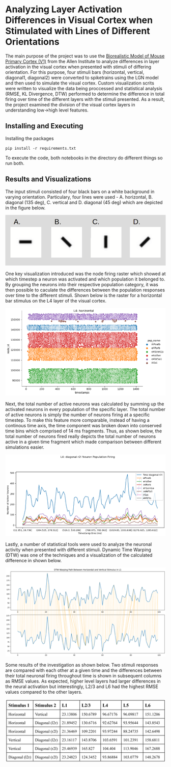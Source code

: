 # Analyzing Layer Activation Differences in Visual Cortex when Stimulated with Lines of Different Orientations

The main purpose of the project was to use the [Biorealistic Model of Mouse Primary Cortex (V1)](https://www.cell.com/neuron/fulltext/S0896-6273(20)30067-2) from the Allen Institute to analyze differences in layer activation in the visual cortex when presented with stimuli of differing orientation. For this purpose, four stimuli bars (horizontal, vertical, diagonal1, diagonal2) were converted to spiketrains using the LGN model and then used to simulate the visual cortex. Custom visualization scrits were written to visualize the data being proccessed and statistical analysis (RMSE, KL Divergence, DTW) performed to determine the difference in total firing over time of the different layers with the stimuli presented. As a result, the project examined the division of the visual cortex layers in understanding low->high level features.

## Installing and Executing

Installing the packages

```
pip install -r requirements.txt
```

To execute the code, both notebooks in the directory do different things so run both.

## Results and Visualizations

The input stimuli consisted of four black bars on a white background in varying orientation. Particulary, four lines were used - A. horizontal, B. diagonal (135 deg), C. vertical and D. diagonal (45 deg) which are depicted in the figure below.

![Image Alt text](/figs/lines.png)

One key visualization introduced was the node firing raster which showed at which timestep a neuron was activated and which population it belonged to. By grouping the neurons into their respective population category, it was then possible to caculate the differences between the population responses over time to the different stimuli. Shown below is the raster for a horizontal bar stimulus on the L4 layer of the visual cortex.

![Image Alt text](/figs/RasterL4Horizontal.png)

Next, the total number of active neurons was calculated by summing up the activated neurons in every population of the specific layer. The total number of active neurons is simply the number of neurons firing at a specific timestep. To make this feature more comparable, instead of having a continous time axis, the time component was broken down into conserved time bins which comprised of 14 ms fragments. Thus, as shown below, the total number of neurons fired really depicts the total number of neurons active in a given time fragment which made comparison between different simulations easier.

![Image Alt text](/figs/diagonal-r2l-L4.png)

Lastly, a number of statistical tools were used to analyze the neuronal activity when presented with different stimuli. Dynamic Time Warping (DTW) was one of the techniques and a visualization of the calculated difference in shown below.

![Image Alt text](/figs/warp.png)

Some results of the investigation as shown below. Two stimuli responses are compared with each other at a given time and the differences between their total neuronal firing throughout time is shown in subsequent columns as RMSE values. As expected, higher level layers had larger differences in the neural activation but interestingly, L2/3 and L6 had the highest RMSE values compared to the other layers.

![Image Alt text](/figs/rmse-results-table.png)




